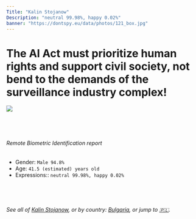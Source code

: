 ```yaml
---
Title: "Kalin Stojanow"
Description: "neutral 99.98%, happy 0.02%"
banner: "https://dontspy.eu/data/photos/121_box.jpg"
---
```


# The AI Act must prioritize human rights and support civil society, not bend to the demands of the surveillance industry complex!

<link rel="stylesheet" type="text/css" href="/css/blog.css" />

<div class="is-fake" hidden>

_This image is **clearly fake**_, yet we [continue to collect them because the AI Act negotiations](/blog/why-deepfake/) are heading in a direction that will only make people's lives more complicated. For a more in-depth explanation, read: [Double threat: why losing the battle against Face Biometrics would fuel the proliferation of deepfakes](/blog/the-dual-threat-how-losing-the-biometric-battle-fuels-deepfake-proliferation/).


</div>

<!-- <img src="https://dontspy.eu/data/photos/54_box.jpg" /> -->
<img src="https://dontspy.eu/data/photos/121_box.jpg" />

## <br>

###### Remote Biometric Identification report

* <span class="label">Gender:</span> `Male 94.8%`
* <span class="label">Age:</span> `41.5 (estimated) years old`
* <span class="label">Expressions::</span> `neutral 99.98%, happy 0.02%`

## <br>

###### See all of [Kalin Stojanow](/policymaker#Kalin%20Stojanow), or by country: [Bulgaria](/country#Bulgaria), or jump to [🇵🇱](/x/221).

## <br>
